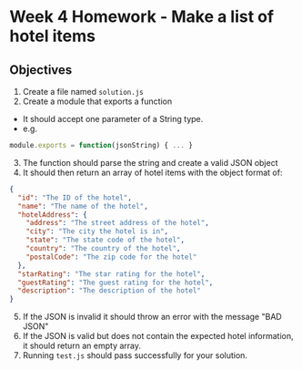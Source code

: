 # Week 4 Homework - Make a list of hotel items

## Objectives
1. Create a file named `solution.js`
2. Create a module that exports a function
  - It should accept one parameter of a String type.
  - e.g.
  ```js
  module.exports = function(jsonString) { ... }
  ```
3. The function should parse the string and create a valid JSON object
4. It should then return an array of hotel items with the object format of:
```json
{
  "id": "The ID of the hotel",
  "name": "The name of the hotel",
  "hotelAddress": {
    "address": "The street address of the hotel",
    "city": "The city the hotel is in",
    "state": "The state code of the hotel",
    "country": "The country of the hotel",
    "postalCode": "The zip code for the hotel"
  },
  "starRating": "The star rating for the hotel",
  "guestRating": "The guest rating for the hotel",
  "description": "The description of the hotel"
}
```
5. If the JSON is invalid it should throw an error with the message "BAD JSON"
6. If the JSON is valid but does not contain the expected hotel information, it should return an empty array.
7. Running ```test.js``` should pass successfully for your solution.

